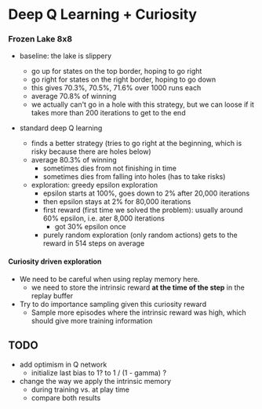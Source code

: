 # Deep Q Learning + Curiosity

### Frozen Lake 8x8

- baseline: the lake is slippery
  - go up for states on the top border, hoping to go right
  - go right for states on the right border, hoping to go down
  - this gives 70.3%, 70.5%, 71.6% over 1000 runs each
  - average 70.8% of winning
  - we actually can't go in a hole with this strategy, but we can loose if it takes more than 200 iterations to get to the end
  
- standard deep Q learning
  - finds a better strategy (tries to go right at the beginning, which is risky because there are holes below)
  - average 80.3% of winning
    - sometimes dies from not finishing in time
    - sometimes dies from falling into holes (has to take risks)
  - exploration: greedy epsilon exploration
    - epsilon starts at 100%, goes down to 2% after 20,000 iterations
    - then epsilon stays at 2% for 80,000 iterations
    - first reward (first time we solved the problem): usually around 60% epsilon, i.e. ater 8,000 iterations
      - got 30% epsilon once
    - purely random exploration (only random actions) gets to the reward in 514 steps on average

#### Curiosity driven exploration
- We need to be careful when using replay memory here.
  - we need to store the intrinsic reward **at the time of the step** in the replay buffer
- Try to do importance sampling given this curiosity reward
  - Sample more episodes where the intrinsic reward was high, which should give more training information



## TODO
- add optimism in Q network
  - initialize last bias to 1? to 1 / (1 - gamma) ?
- change the way we apply the intrinsic memory
  - during training vs. at play time
  - compare both results
